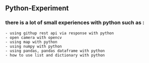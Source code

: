 ## Python-Experiment
### there is a lot of small experiences with python such as :
``` 
- using githup rest api via response with python
- open camera with opencv
- using map with python
- using numpy with python
- using pandas, pandas dataframe with python
- how to use list and dictionary with python
``` 
